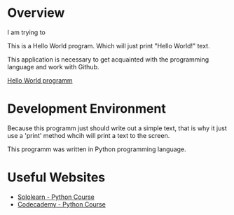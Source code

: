 # Overview

I am trying to 

This is a Hello World program. Which will just print "Hello World!" text.

This application is necessary to get acquainted with the programming language and work with Github.

[Hello World programm](https://youtu.be/yt5196geF4U)

# Development Environment

Because this programm just should write out a simple text, that is why it just use a 'print' method whcih will print a text to the screen.

This programm was written in Python programming language.

# Useful Websites

* [Sololearn - Python Course](https://www.sololearn.com/learning/1073)
* [Codecademy - Python Course](https://www.codecademy.com/catalog/language/python)